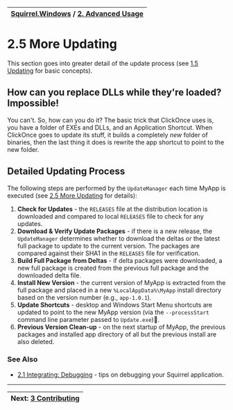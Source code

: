 | [Squirrel.Windows](../README.md) / [2\. Advanced Usage](2-Advanced-Usage.md)|
|:---|

# 2.5 More Updating

This section goes into greater detail of the update process (see [1.5 Updating](1.5-Updating.md) for basic concepts).

## How can you replace DLLs while they're loaded? Impossible!

You can't. So, how can you do it? The basic trick that ClickOnce uses is, you have a folder of EXEs and DLLs, and an Application Shortcut. When ClickOnce goes to update its stuff, it builds a completely *new* folder of binaries, then the last thing it does is rewrite the app shortcut to point to the new folder.

## Detailed Updating Process

The following steps are performed by the `UpdateManager` each time MyApp is executed (see [2.5 More Updating](2.5-More-Updating.md) for details):

1. **Check for Updates** - the `RELEASES` file at the distribution location is downloaded and compared to local `RELEASES` file to check for any updates.
2. **Download & Verify Update Packages** - if there is a new release, the `UpdateManager` determines whether to download the deltas or the latest full package to update to the current version. The packages are compared against their SHA1 in the `RELEASES` file for verification.
3. **Build Full Package from Deltas** - if delta packages were downloaded, a new full package is created from the previous full package and the downloaded delta file.
3. **Install New Version** - the current version of MyApp is extracted from the full package and placed in a new `%LocalAppData%\MyApp` install directory based on the version number (e.g., `app-1.0.1`).
4. **Update Shortcuts** - desktop and Windows Start Menu shortcuts are updated to point to the new MyApp version (via the `--processStart` command line parameter passed to `Update.exe`).
5. **Previous Version Clean-up** - on the next startup of MyApp, the previous packages and installed app directory of all but the previous install are also deleted. 

### See Also

* [2.1 Integrating: Debugging](2.1-Integrating-Debugging) - tips on debugging your Squirrel application.

---
|Next: [3 Contributing](3-Contributing.md)|
|:---|

